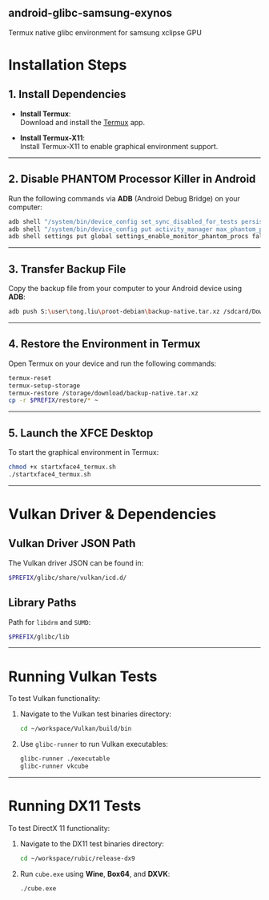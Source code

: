## android-glibc-samsung-exynos
Termux native glibc environment for samsung xclipse GPU

# Installation Steps

## 1. Install Dependencies
- **Install Termux**:  
  Download and install the [Termux](https://f-droid.org/en/packages/com.termux/) app.

- **Install Termux-X11**:  
  Install Termux-X11 to enable graphical environment support.

---

## 2. Disable PHANTOM Processor Killer in Android
Run the following commands via **ADB** (Android Debug Bridge) on your computer:

```bash
adb shell "/system/bin/device_config set_sync_disabled_for_tests persistent"
adb shell "/system/bin/device_config put activity_manager max_phantom_processes 2147483647"
adb shell settings put global settings_enable_monitor_phantom_procs false
```

---

## 3. Transfer Backup File
Copy the backup file from your computer to your Android device using **ADB**:

```bash
adb push S:\user\tong.liu\proot-debian\backup-native.tar.xz /sdcard/Download/
```

---

## 4. Restore the Environment in Termux
Open Termux on your device and run the following commands:

```bash
termux-reset
termux-setup-storage
termux-restore /storage/download/backup-native.tar.xz
cp -r $PREFIX/restore/* ~
```

---

## 5. Launch the XFCE Desktop
To start the graphical environment in Termux:

```bash
chmod +x startxface4_termux.sh
./startxface4_termux.sh
```

---

# Vulkan Driver & Dependencies

## Vulkan Driver JSON Path
The Vulkan driver JSON can be found in:

```bash
$PREFIX/glibc/share/vulkan/icd.d/
```

## Library Paths
Path for `libdrm` and `SUMD`:

```bash
$PREFIX/glibc/lib
```

---

# Running Vulkan Tests
To test Vulkan functionality:

1. Navigate to the Vulkan test binaries directory:
   ```bash
   cd ~/workspace/Vulkan/build/bin
   ```

2. Use `glibc-runner` to run Vulkan executables:
   ```bash
   glibc-runner ./executable
   glibc-runner vkcube
   ```

---

# Running DX11 Tests
To test DirectX 11 functionality:

1. Navigate to the DX11 test binaries directory:
   ```bash
   cd ~/workspace/rubic/release-dx9
   ```

2. Run `cube.exe` using **Wine**, **Box64**, and **DXVK**:
   ```bash
   ./cube.exe
   ```

